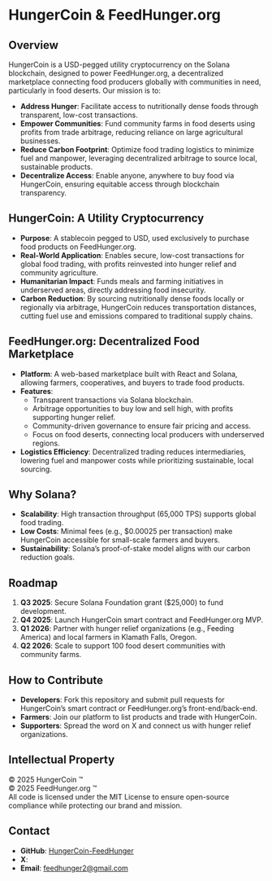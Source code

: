 # HungerCoin & FeedHunger.org

## Overview
HungerCoin is a USD-pegged utility cryptocurrency on the Solana blockchain, designed to power FeedHunger.org, a decentralized marketplace connecting food producers globally with communities in need, particularly in food deserts. Our mission is to:

- **Address Hunger**: Facilitate access to nutritionally dense foods through transparent, low-cost transactions.
- **Empower Communities**: Fund community farms in food deserts using profits from trade arbitrage, reducing reliance on large agricultural businesses.
- **Reduce Carbon Footprint**: Optimize food trading logistics to minimize fuel and manpower, leveraging decentralized arbitrage to source local, sustainable products.
- **Decentralize Access**: Enable anyone, anywhere to buy food via HungerCoin, ensuring equitable access through blockchain transparency.

## HungerCoin: A Utility Cryptocurrency
- **Purpose**: A stablecoin pegged to USD, used exclusively to purchase food products on FeedHunger.org.
- **Real-World Application**: Enables secure, low-cost transactions for global food trading, with profits reinvested into hunger relief and community agriculture.
- **Humanitarian Impact**: Funds meals and farming initiatives in underserved areas, directly addressing food insecurity.
- **Carbon Reduction**: By sourcing nutritionally dense foods locally or regionally via arbitrage, HungerCoin reduces transportation distances, cutting fuel use and emissions compared to traditional supply chains.

## FeedHunger.org: Decentralized Food Marketplace
- **Platform**: A web-based marketplace built with React and Solana, allowing farmers, cooperatives, and buyers to trade food products.
- **Features**:
  - Transparent transactions via Solana blockchain.
  - Arbitrage opportunities to buy low and sell high, with profits supporting hunger relief.
  - Community-driven governance to ensure fair pricing and access.
  - Focus on food deserts, connecting local producers with underserved regions.
- **Logistics Efficiency**: Decentralized trading reduces intermediaries, lowering fuel and manpower costs while prioritizing sustainable, local sourcing.

## Why Solana?
- **Scalability**: High transaction throughput (65,000 TPS) supports global food trading.
- **Low Costs**: Minimal fees (e.g., $0.00025 per transaction) make HungerCoin accessible for small-scale farmers and buyers.
- **Sustainability**: Solana’s proof-of-stake model aligns with our carbon reduction goals.

## Roadmap
1. **Q3 2025**: Secure Solana Foundation grant ($25,000) to fund development.
2. **Q4 2025**: Launch HungerCoin smart contract and FeedHunger.org MVP.
3. **Q1 2026**: Partner with hunger relief organizations (e.g., Feeding America) and local farmers in Klamath Falls, Oregon.
4. **Q2 2026**: Scale to support 100 food desert communities with community farms.

## How to Contribute
- **Developers**: Fork this repository and submit pull requests for HungerCoin’s smart contract or FeedHunger.org’s front-end/back-end.
- **Farmers**: Join our platform to list products and trade with HungerCoin.
- **Supporters**: Spread the word on X and connect us with hunger relief organizations.

## Intellectual Property
© 2025 HungerCoin ™  
© 2025 FeedHunger.org ™  
All code is licensed under the MIT License to ensure open-source compliance while protecting our brand and mission.

## Contact
- **GitHub**: [HungerCoin-FeedHunger](https://github.com/your-username/HungerCoin-FeedHunger)
- **X**: 
- **Email**: feedhunger2@gmail.com 
